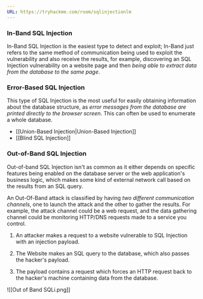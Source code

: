```yaml
---
URL: https://tryhackme.com/room/sqlinjectionlm
---
```

### In-Band SQL Injection
In-Band SQL Injection is the easiest type to detect and exploit; In-Band just refers to the same method of communication being used to exploit the vulnerability and also receive the results, for example, discovering an SQL Injection vulnerability on a website page and then *being able to extract data from the database to the same page*.

### Error-Based SQL Injection
This type of SQL Injection is the most useful for easily obtaining information about the database structure, as *error messages from the database are printed directly to the browser screen*. This can often be used to enumerate a whole database. 

- [[Union-Based Injection|Union-Based Injection]]
- [[Blind SQL Injection]]

### Out-of-Band SQL Injection

Out-of-band SQL Injection isn't as common as it either depends on specific features being enabled on the database server or the web application's business logic, which makes some kind of external network call based on the results from an SQL query.

An Out-Of-Band attack is classified by having *two different communication channels*, one to launch the attack and the other to gather the results. For example, the attack channel could be a web request, and the data gathering channel could be monitoring HTTP/DNS requests made to a service you control.

1) An attacker makes a request to a website vulnerable to SQL Injection with an injection payload.

2) The Website makes an SQL query to the database, which also passes the hacker's payload.

3) The payload contains a request which forces an HTTP request back to the hacker's machine containing data from the database.

![[Out of Band SQLi.png]]